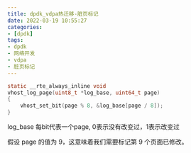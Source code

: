 ```yaml
---
title: dpdk_vdpa热迁移-脏页标记
date: 2022-03-19 10:55:27
categories:
- [dpdk]
tags:
- dpdk
- 网络开发
- vdpa
- 脏页标记
---
```


```c
static __rte_always_inline void
vhost_log_page(uint8_t *log_base, uint64_t page)
{
	vhost_set_bit(page % 8, &log_base[page / 8]);
}
```
log_base 每bit代表一个page, 0表示没有改变过，1表示改变过

假设 page 的值为 9，这意味着我们需要标记第 9 个页面已修改。